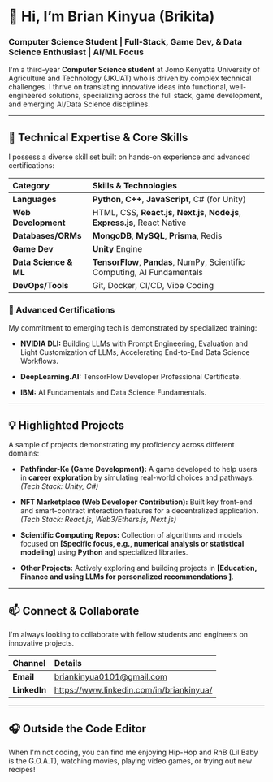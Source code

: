 # 👋 Hi, I’m Brian Kinyua (Brikita)

### Computer Science Student | Full-Stack, Game Dev, & Data Science Enthusiast | AI/ML Focus

I'm a third-year **Computer Science student** at Jomo Kenyatta University of Agriculture and Technology (JKUAT) who is driven by complex technical challenges. I thrive on translating innovative ideas into functional, well-engineered solutions, specializing across the full stack, game development, and emerging AI/Data Science disciplines.

---

## 🚀 Technical Expertise & Core Skills

I possess a diverse skill set built on hands-on experience and advanced certifications:

| Category | Skills & Technologies | 
| :--- | :--- | 
| **Languages** | **Python**, **C++**, **JavaScript**, C# (for Unity) | 
| **Web Development** | HTML, CSS, **React.js**, **Next.js**, **Node.js**, **Express.js**, React Native | 
| **Databases/ORMs** | **MongoDB**, **MySQL**, **Prisma**, Redis | 
| **Game Dev** | **Unity** Engine | 
| **Data Science & ML** | **TensorFlow**, **Pandas**, NumPy, Scientific Computing, AI Fundamentals | 
| **DevOps/Tools** | Git, Docker, CI/CD, Vibe Coding | 

### 🌟 Advanced Certifications

My commitment to emerging tech is demonstrated by specialized training:

* **NVIDIA DLI:** Building LLMs with Prompt Engineering, Evaluation and Light Customization of LLMs, Accelerating End-to-End Data Science Workflows.

* **DeepLearning.AI:** TensorFlow Developer Professional Certificate.

* **IBM:** AI Fundamentals and Data Science Fundamentals.

---

## 💡 Highlighted Projects

A sample of projects demonstrating my proficiency across different domains:

* **Pathfinder-Ke (Game Development):** A game developed to help users in **career exploration** by simulating real-world choices and pathways. *(Tech Stack: Unity, C#)*

* **NFT Marketplace (Web Developer Contribution):** Built key front-end and smart-contract interaction features for a decentralized application. *(Tech Stack: React.js, Web3/Ethers.js, Next.js)*

* **Scientific Computing Repos:** Collection of algorithms and models focused on **\[Specific focus, e.g., numerical analysis or statistical modeling\]** using **Python** and specialized libraries.

* **Other Projects:** Actively exploring and building projects in **\[Education, Finance and using LLMs for personalized recommendations \]**.

---

## 📫 Connect & Collaborate

I'm always looking to collaborate with fellow students and engineers on innovative projects.

| Channel | Details | 
| :--- | :--- | 
| **Email** | [briankinyua0101@gmail.com](mailto:briankinyua0101@gmail.com) | 
| **LinkedIn** | https://www.linkedin.com/in/briankinyua/ | 

---

## 🎧 Outside the Code Editor

When I'm not coding, you can find me enjoying Hip-Hop and RnB (Lil Baby is the G.O.A.T), watching movies, playing video games, or trying out new recipes!

